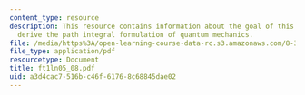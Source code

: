 ```yaml
---
content_type: resource
description: This resource contains information about the goal of this file is to
  derive the path integral formulation of quantum mechanics.
file: /media/https%3A/open-learning-course-data-rc.s3.amazonaws.com/8-323-relativistic-quantum-field-theory-i-spring-2008/a3d4cac7516bc46f61768c68845dae02_ft1ln05_08.pdf
file_type: application/pdf
resourcetype: Document
title: ft1ln05_08.pdf
uid: a3d4cac7-516b-c46f-6176-8c68845dae02
---
```

